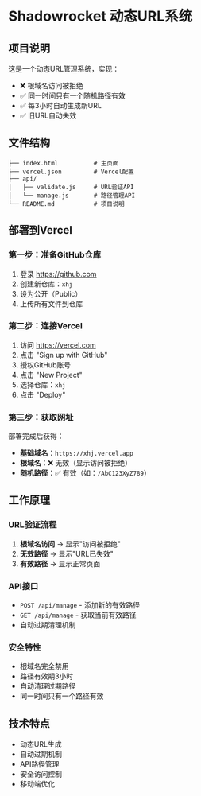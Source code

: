 # Shadowrocket 动态URL系统

## 项目说明
这是一个动态URL管理系统，实现：
- ❌ 根域名访问被拒绝
- ✅ 同一时间只有一个随机路径有效
- ✅ 每3小时自动生成新URL
- ✅ 旧URL自动失效

## 文件结构
```
├── index.html          # 主页面
├── vercel.json         # Vercel配置
├── api/
│   ├── validate.js     # URL验证API
│   └── manage.js       # 路径管理API
└── README.md           # 项目说明
```

## 部署到Vercel

### 第一步：准备GitHub仓库
1. 登录 https://github.com
2. 创建新仓库：`xhj`
3. 设为公开（Public）
4. 上传所有文件到仓库

### 第二步：连接Vercel
1. 访问 https://vercel.com
2. 点击 "Sign up with GitHub"
3. 授权GitHub账号
4. 点击 "New Project"
5. 选择仓库：`xhj`
6. 点击 "Deploy"

### 第三步：获取网址
部署完成后获得：
- **基础域名**：`https://xhj.vercel.app`
- **根域名**：❌ 无效（显示访问被拒绝）
- **随机路径**：✅ 有效（如：`/AbC123XyZ789`）

## 工作原理

### URL验证流程
1. **根域名访问** → 显示"访问被拒绝"
2. **无效路径** → 显示"URL已失效"
3. **有效路径** → 显示正常页面

### API接口
- `POST /api/manage` - 添加新的有效路径
- `GET /api/manage` - 获取当前有效路径
- 自动过期清理机制

### 安全特性
- 根域名完全禁用
- 路径有效期3小时
- 自动清理过期路径
- 同一时间只有一个路径有效

## 技术特点
- 动态URL生成
- 自动过期机制
- API路径管理
- 安全访问控制
- 移动端优化